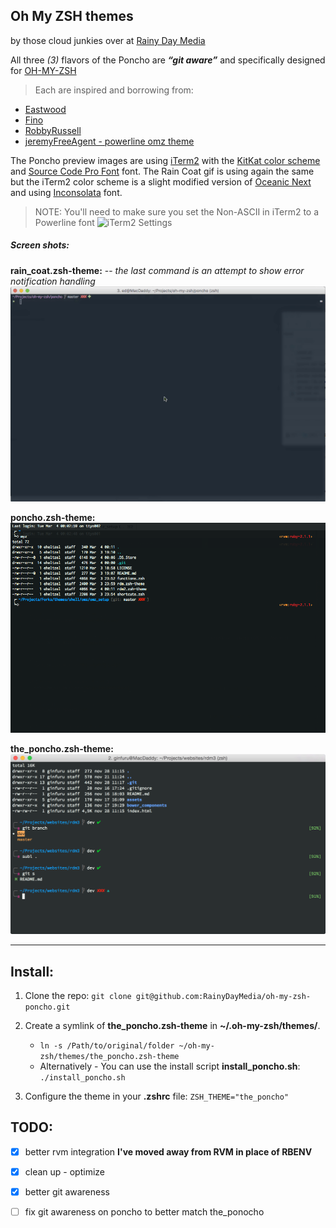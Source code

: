 ## Oh My ZSH themes
by those cloud junkies over at [Rainy Day Media](http://rainydaymedia.net)

All three *(3)* flavors of the Poncho are ***“git aware”*** and specifically designed for [OH-MY-ZSH](https://github.com/robbyrussell/oh-my-zsh)

>Each are inspired and borrowing from:

* [Eastwood](https://github.com/robbyrussell/oh-my-zsh/blob/master/themes/eastwood.zsh-theme)
* [Fino](https://github.com/robbyrussell/oh-my-zsh/blob/master/themes/fino.zsh-theme)
* [RobbyRussell](https://github.com/robbyrussell/oh-my-zsh/blob/master/themes/robbyrussell.zsh-theme)
* [jeremyFreeAgent - powerline omz theme](https://github.com/jeremyFreeAgent/oh-my-zsh-powerline-theme)

The Poncho preview images are using [iTerm2](http://www.iterm2.com/#/section/home) with the [KitKat color scheme](https://github.com/zdj/themes) and [Source Code Pro Font](http://store1.adobe.com/cfusion/store/html/index.cfm?event=displayFontPackage&code=1960) font.
The Rain Coat gif is using again the same but the iTerm2 color scheme is a slight modified version of [Oceanic Next](https://github.com/voronianski/oceanic-next-color-scheme) and using [Inconsolata](https://github.com/powerline/fonts/tree/master/Inconsolata) font.

>NOTE: You'll need to make sure you set the Non-ASCII in iTerm2 to a Powerline font
>![iTerm2 Settings](https://raw.githubusercontent.com/RainyDayMedia/oh-my-zsh-poncho/master/preview-iterm-settings.png)

##### Screen shots:

**rain_coat.zsh-theme:** -- *the last command is an attempt to show error notification handling*
![rain_coat.zsh-theme](https://raw.githubusercontent.com/RainyDayMedia/oh-my-zsh-RDMTheme/master/preview-rain_coat.gif)

**poncho.zsh-theme:**
![poncho.zsh-theme](https://raw.githubusercontent.com/RainyDayMedia/oh-my-zsh-RDMTheme/master/preview-poncho.png)

**the_poncho.zsh-theme:**
![the_poncho.zsh-theme](https://raw.githubusercontent.com/RainyDayMedia/oh-my-zsh-RDMTheme/master/preview-the_poncho.png)

---

## Install:

1. Clone the repo:
`git clone git@github.com:RainyDayMedia/oh-my-zsh-poncho.git`
2. Create a symlink of **the_poncho.zsh-theme** in **~/.oh-my-zsh/themes/**.
	* `ln -s /Path/to/original/folder ~/oh-my-zsh/themes/the_poncho.zsh-theme `
	* Alternatively - You can use the install script **install_poncho.sh**:
`./install_poncho.sh`

3. Configure the theme in your **.zshrc** file:
`ZSH_THEME="the_poncho"`

## TODO:

- [X] better rvm integration **I've moved away from RVM in place of RBENV**
- [X] clean up - optimize
- [X] better git awareness
- [ ] fix git awareness on poncho to better match the_ponocho


